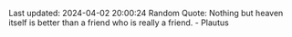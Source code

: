 Last updated: 2024-04-02 20:00:24
Random Quote: Nothing but heaven itself is better than a friend who is really a friend. - Plautus